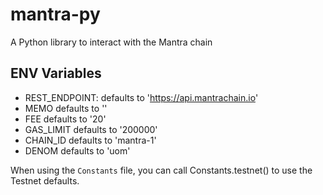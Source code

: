 # mantra-py

A Python library to interact with the Mantra chain

## ENV Variables

- REST_ENDPOINT: defaults to 'https://api.mantrachain.io'
- MEMO defaults to ''
- FEE defaults to '20'
- GAS_LIMIT defaults to '200000'
- CHAIN_ID defaults to 'mantra-1'
- DENOM defaults to 'uom'

When using the `Constants` file, you can call Constants.testnet() to use the Testnet defaults.
